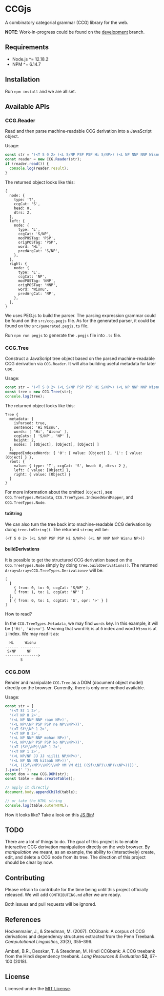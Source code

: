 # CCGjs

A combinatory categorial grammar (CCG) library for the web.

**NOTE**: Work-in-progress could be found on the [development][1] branch.

## Requirements

- Node.js ^= 12.18.2
- NPM ^= 6.14.7

## Installation

Run `npm install` and we are all set.

## Available APIs

### CCG.Reader

Read and then parse machine-readable CCG derivation into a JavaScript object.

Usage:

```typescript
const str = '(<T S 0 2> (<L S/NP PSP PSP Hi S/NP>) (<L NP NNP NNP Wisnu NP>))';
const reader = new CCG.Reader(str);
if (reader.read()) {
  console.log(reader.result);
}
```

The returned object looks like this:

```
{
  node: {
    type: 'T',
    ccgCat: 'S',
    head: 0,
    dtrs: 2,
  },
  left: {
    node: {
      type: 'L',
      ccgCat: 'S/NP',
      modPOSTag: 'PSP',
      origPOSTag: 'PSP',
      word: 'Hi',
      predArgCat: 'S/NP',
    },
  },
  right: {
    node: {
      type: 'L',
      ccgCat: 'NP',
      modPOSTag: 'NNP',
      origPOSTag: 'NNP',
      word: 'Wisnu',
      predArgCat: 'NP',
    },
  },
}
```

We uses PEG.js to build the parser.
The parsing expression grammar could be found on the `src/ccg.pegjs` file.
As for the generated parser, it could be found on the `src/generated.pegjs.ts`
file.

Run `npm run pegjs` to generate the `.pegjs` file into `.ts` file.

### CCG.Tree

Construct a JavaScript tree object based on the parsed machine-readable CCG
derivation via `CCG.Reader`. It will also building useful metadata for later
use.

Usage:

```typescript
const str = '(<T S 0 2> (<L S/NP PSP PSP Hi S/NP>) (<L NP NNP NNP Wisnu NP>))';
const tree = new CCG.Tree(str);
console.log(tree);
```

The returned object looks like this:

```
Tree {
  metadata: {
    isParsed: true,
    sentence: 'Hi Wisnu',
    words: [ 'Hi', 'Wisnu' ],
    ccgCats: [ 'S/NP', 'NP' ],
    height: 2,
    nodes: [ [Object], [Object], [Object] ]
  },
  mappedIndexedWords: { '0': { value: [Object] }, '1': { value: [Object] } },
  root: {
    value: { type: 'T', ccgCat: 'S', head: 0, dtrs: 2 },
    left: { value: [Object] },
    right: { value: [Object] }
  }
}
```

For more information about the omitted `[Object]`,
see `CCG.TreeTypes.Metadata`, `CCG.TreeTypes.IndexedWordMapper`, and
`CCG.TreeTypes.Node`.

#### toString

We can also turn the tree back into machine-readable CCG derivation by doing
`tree.toString()`. The returned `string` will be:

```
(<T S 0 2> (<L S/NP PSP PSP Hi S/NP>) (<L NP NNP NNP Wisnu NP>))
```

#### buildDerivations

It is possible to get the structured CCG derivation based on the
`CCG.TreeTypes.Node` simply by doing `tree.buildDerivations()`.
The returned `Array<Array<CCG.TreeTypes.Derivation>>` will be:

```
[
  [
    { from: 0, to: 0, ccgCat: 'S/NP' },
    { from: 1, to: 1, ccgCat: 'NP' }
  ],
  [ { from: 0, to: 1, ccgCat: 'S', opr: '>' } ]
]
```

How to read?

In the `CCG.TreeTypes.Metadata`, we may find `words` key. In this example,
it will be `['Hi', 'Wisnu']`. Meaning that word `Hi` is at `0` index and
word `Wisnu` is at `1` index. We may read it as:

```
  Hi     Wisnu
------ ---------
 S/NP     NP
--------------->
       S
```

### CCG.DOM

Render and manipulate `CCG.Tree` as a DOM (document object model) directly on
the browser. Currently, there is only one method available.

Usage:

```typescript
const str = [
  '(<T Sf 1 2>',
  '(<T NP 0 2>',
  '(<L NP NNP NNP raam NP>)',
  '(<L NP\\NP PSP PSP ne NP\\NP>))',
  '(<T Sf\\NP 1 2>',
  '(<T NP 0 2>',
  '(<L NP NNP NNP mohan NP>)',
  '(<L NP\\NP PSP PSP ko NP\\NP>))',
  '(<T (Sf\\NP)\\NP 1 2>',
  '(<T NP 1 2>',
  '(<L NP/NP JJ JJ niilii NP/NP>)',
  '(<L NP NN NN kitaab NP>))',
  '(<L ((Sf\\NP)\\NP)\\NP VM VM dii ((Sf\\NP)\\NP)\\NP>))))',
].join(' ');
const dom = new CCG.DOM(str);
const table = dom.createTable();

// apply it directly
document.body.appendChild(table);

// or take the HTML string
console.log(table.outerHTML);
```

How it looks like?
Take a look on this [JS Bin](https://jsbin.com/woqazik/3/edit?html,output)!

## TODO

There are a lot of things to do.
The goal of this project is to enable interactive CCG derivation manipulation
directly on the web browser. By _manipulation_ we meant, as an example, the
ability to (interactively) create, edit, and delete a CCG node from its tree.
The direction of this project should be clear by now.

## Contributing

Please refrain to contribute for the time being until this project officially
released. We will add `CONTRIBUTING.md` after we are ready.

Both issues and pull requests will be ignored.

## References

Hockenmaier, J., & Steedman, M. (2007). CCGbank: A corpus of CCG derivations
and dependency structures extracted from the Penn Treebank.
_Computational Linguistics_, _33_(3), 355–396.

Ambati, B.R., Deoskar, T. & Steedman, M. Hindi CCGbank: A CCG treebank
from the Hindi dependency treebank.
_Lang Resources & Evaluation_ **52**, 67–100 (2018).

## License

Licensed under the [MIT License](LICENSE).

[1]: https://github.com/wisn/ccgjs/tree/development
